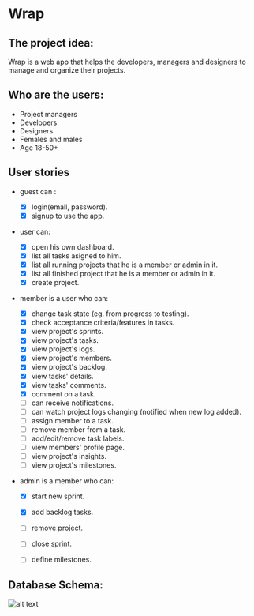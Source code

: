# Wrap
## The project idea:
Wrap is a web app that helps the developers, managers and designers to manage and organize their projects.

## Who are the users:
- Project managers
- Developers
- Designers
- Females and males
- Age 18-50+

## User stories

  * guest can :

    - [x] login(email, password).
    - [x] signup to use the app.

  * user can:

    - [x] open his own dashboard.
    - [x] list all tasks asigned to him.
    - [x] list all running projects that he is a member or admin in it.
    - [x] list all finished project that he is a member or admin in it.
    - [x] create project.

  * member is a user who can:

    - [x]  change task state (eg. from progress to testing).
    - [x]  check acceptance criteria/features in tasks.
    - [x]  view project's sprints.
    - [x]  view project's tasks.
    - [x]  view project's logs.
    - [x]  view project's members.
    - [x]  view project's backlog.
    - [x]  view tasks' details.
    - [x]  view tasks' comments.
    - [x]  comment on a task.
    - [ ]  can receive notifications.
    - [ ]  can watch project logs changing (notified when new log added).
    - [ ]  assign member to a task.
    - [ ]  remove member from a task.
    - [ ]  add/edit/remove task labels.
    - [ ]  view members' profile page.
    - [ ]  view project's insights.
    - [ ]  view project's milestones.

  * admin is a member who can:

    - [x]  start new sprint.
    - [x]  add backlog tasks.
    - [ ]  remove project.
    - [ ]  close sprint.
    - [ ]  define milestones.


## Database Schema: 

![alt text](dataBase.png "Logo Title Text 1")

